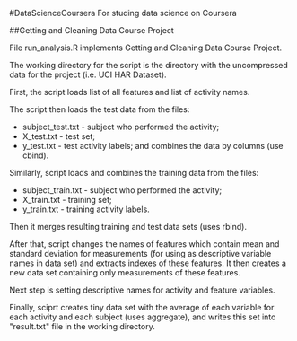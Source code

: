 #DataScienceCoursera
For studing data science on Coursera

##Getting and Cleaning Data Course Project

File run_analysis.R implements Getting and Cleaning Data Course Project.

The working directory for the script is the directory with the uncompressed data
for the project (i.e. UCI HAR Dataset).

First, the script loads list of all features and list of activity names.

The script then loads the test data from the files:
* subject_test.txt - subject who performed the activity;
* X_test.txt - test set;
* y_test.txt - test activity labels;
and combines the data by columns (use cbind).

Similarly, script loads and combines the training data from the files:
* subject_train.txt - subject who performed the activity;
* X_train.txt - training set;
* y_train.txt - training activity labels.

Then it merges resulting training and test data sets (uses rbind).

After that, script changes the names of features which contain mean and standard
deviation for measurements (for using as descriptive variable names in data set)
and extracts indexes of these features.
It then creates a new data set containing only measurements of these features.

Next step is setting descriptive names for activity and feature variables.

Finally, sciprt creates tiny data set with the average of each variable
for each activity and each subject (uses aggregate), and writes this set into
"result.txt" file in the working directory.